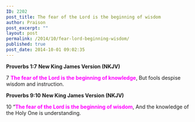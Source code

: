 ```yaml
---
ID: 2202
post_title: The fear of the Lord is the beginning of wisdom
author: Praison
post_excerpt: ""
layout: post
permalink: /2014/10/fear-lord-beginning-wisdom/
published: true
post_date: 2014-10-01 09:02:35
---
```

<strong>Proverbs 1:7</strong>
<strong> New King James Version (NKJV)</strong>

7 <span style="color: #ff00ff;"><strong>The fear of the Lord is the beginning of knowledge</strong></span>,
But fools despise wisdom and instruction.

<strong>Proverbs 9:10</strong>
<strong> New King James Version (NKJV)</strong>

10 “<span style="color: #ff00ff;"><strong>The fear of the Lord is the beginning of wisdom</strong></span>,
And the knowledge of the Holy One is understanding.